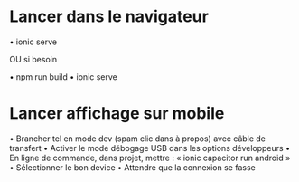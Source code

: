 # Lancer dans le navigateur

• ionic serve

OU si besoin

• npm run build
• ionic serve

# Lancer affichage sur mobile
• Brancher tel en mode dev (spam clic dans à propos) avec câble de transfert
• Activer le mode débogage USB dans les options développeurs
• En ligne de commande, dans projet, mettre : « ionic capacitor run android »
• Sélectionner le bon device
• Attendre que la connexion se fasse